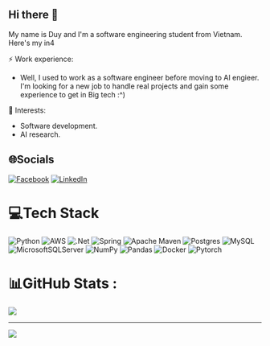 ## Hi there 👋
My name is Duy and I'm a software engineering student from Vietnam. Here's my in4

⚡ Work experience:
  * Well, I used to work as a software engineer before moving to AI engieer. I'm looking for a new job to handle real projects and gain some experience to get in Big tech :^)

🌱 Interests:
  * Software development.
  * AI research.

## 🌐Socials
[![Facebook](https://img.shields.io/badge/Facebook-%231877F2.svg?logo=Facebook&logoColor=white)](https://www.facebook.com/whiteowl2507/) [![LinkedIn](https://img.shields.io/badge/LinkedIn-%230077B5.svg?logo=linkedin&logoColor=white)](https://www.linkedin.com/in/tran-khh-duy/) 

# 💻Tech Stack
![Python](https://img.shields.io/badge/python-3670A0?style=flat&logo=python&logoColor=ffdd54) ![AWS](https://img.shields.io/badge/AWS-%23FF9900.svg?style=flat&logo=amazon-aws&logoColor=white) ![.Net](https://img.shields.io/badge/.NET-5C2D91?style=flat&logo=.net&logoColor=white) ![Spring](https://img.shields.io/badge/spring-%236DB33F.svg?style=flat&logo=spring&logoColor=white) ![Apache Maven](https://img.shields.io/badge/Apache%20Maven-C71A36?style=flat&logo=Apache%20Maven&logoColor=white) ![Postgres](https://img.shields.io/badge/postgres-%23316192.svg?style=flat&logo=postgresql&logoColor=white) ![MySQL](https://img.shields.io/badge/mysql-%2300f.svg?style=flat&logo=mysql&logoColor=white) ![MicrosoftSQLServer](https://img.shields.io/badge/Microsoft%20SQL%20Sever-CC2927?style=flat&logo=microsoft%20sql%20server&logoColor=white) ![NumPy](https://img.shields.io/badge/numpy-%23013243.svg?style=flat&logo=numpy&logoColor=white) ![Pandas](https://img.shields.io/badge/pandas-%23150458.svg?style=flat&logo=pandas&logoColor=white) ![Docker](https://img.shields.io/badge/docker-%230db7ed.svg?style=flat&logo=docker&logoColor=white) ![Pytorch](https://img.shields.io/badge/PyTorch-EE4C2C?style=for-the-badge&logo=pytorch&logoColor=white)
# 📊GitHub Stats :

![](https://github-readme-streak-stats.herokuapp.com/?user=wh1te-0wl&theme=radical&hide_border=false)<br/>

---
[![](https://visitcount.itsvg.in/api?id=wh1te-0wl&icon=0&color=0)](https://visitcount.itsvg.in)
